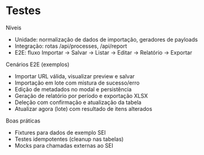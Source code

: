 # Testes

Níveis
- Unidade: normalização de dados de importação, geradores de payloads
- Integração: rotas /api/processes, /api/report
- E2E: fluxo Importar → Salvar → Listar → Editar → Relatório → Exportar

Cenários E2E (exemplos)
- Importar URL válida, visualizar preview e salvar
- Importação em lote com mistura de sucesso/erro
- Edição de metadados no modal e persistência
- Geração de relatório por período e exportação XLSX
- Deleção com confirmação e atualização da tabela
- Atualizar agora (lote) com resultado de itens alterados

Boas práticas
- Fixtures para dados de exemplo SEI
- Testes idempotentes (cleanup nas tabelas)
- Mocks para chamadas externas ao SEI

